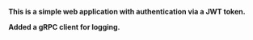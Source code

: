 **This is a simple web application with authentication via a JWT token.**

**Added a gRPC client for logging.**
